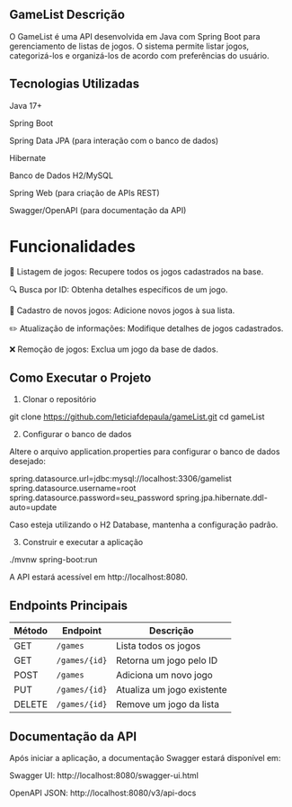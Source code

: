 
## GameList Descrição

O GameList é uma API desenvolvida em Java com Spring Boot para gerenciamento de listas de jogos. O sistema permite listar jogos, categorizá-los e organizá-los de acordo com preferências do usuário.

## Tecnologias Utilizadas

Java 17+

Spring Boot

Spring Data JPA (para interação com o banco de dados)

Hibernate

Banco de Dados H2/MySQL

Spring Web (para criação de APIs REST)

Swagger/OpenAPI (para documentação da API)

# Funcionalidades

📌 Listagem de jogos: Recupere todos os jogos cadastrados na base.

🔍 Busca por ID: Obtenha detalhes específicos de um jogo.

📝 Cadastro de novos jogos: Adicione novos jogos à sua lista.

✏️ Atualização de informações: Modifique detalhes de jogos cadastrados.

❌ Remoção de jogos: Exclua um jogo da base de dados.

## Como Executar o Projeto

1. Clonar o repositório

git clone https://github.com/leticiafdepaula/gameList.git
cd gameList

2. Configurar o banco de dados

Altere o arquivo application.properties para configurar o banco de dados desejado:

spring.datasource.url=jdbc:mysql://localhost:3306/gamelist
spring.datasource.username=root
spring.datasource.password=seu_password
spring.jpa.hibernate.ddl-auto=update

Caso esteja utilizando o H2 Database, mantenha a configuração padrão.

3. Construir e executar a aplicação

./mvnw spring-boot:run

A API estará acessível em http://localhost:8080.

## Endpoints Principais

| Método | Endpoint        | Descrição                       |
|--------|---------------|---------------------------------|
| GET    | `/games`       | Lista todos os jogos          |
| GET    | `/games/{id}`  | Retorna um jogo pelo ID       |
| POST   | `/games`       | Adiciona um novo jogo         |
| PUT    | `/games/{id}`  | Atualiza um jogo existente    |
| DELETE | `/games/{id}`  | Remove um jogo da lista       |


## Documentação da API

Após iniciar a aplicação, a documentação Swagger estará disponível em:

Swagger UI: http://localhost:8080/swagger-ui.html

OpenAPI JSON: http://localhost:8080/v3/api-docs
